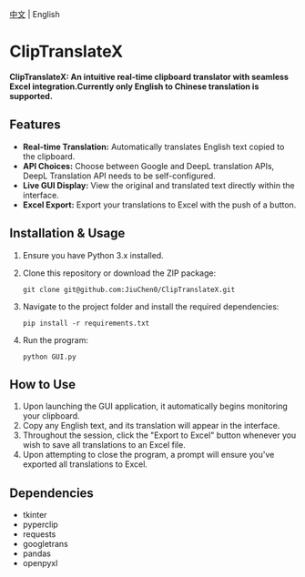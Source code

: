 

[中文](README.md) | English

# ClipTranslateX

**ClipTranslateX: An intuitive real-time clipboard translator with seamless Excel integration.Currently only English to Chinese translation is supported.**

## Features

- **Real-time Translation:** Automatically translates English text copied to the clipboard.
- **API Choices:** Choose between Google and DeepL translation APIs, DeepL Translation API needs to be self-configured.
- **Live GUI Display:** View the original and translated text directly within the interface.
- **Excel Export:** Export your translations to Excel with the push of a button.

## Installation & Usage

1. Ensure you have Python 3.x installed.

2. Clone this repository or download the ZIP package:
   ```
   git clone git@github.com:JiuChen0/ClipTranslateX.git
   ```

3. Navigate to the project folder and install the required dependencies:
   ```
   pip install -r requirements.txt
   ```

4. Run the program:
   ```
   python GUI.py
   ```

## How to Use

1. Upon launching the GUI application, it automatically begins monitoring your clipboard.
2. Copy any English text, and its translation will appear in the interface.
3. Throughout the session, click the "Export to Excel" button whenever you wish to save all translations to an Excel file.
4. Upon attempting to close the program, a prompt will ensure you've exported all translations to Excel.

## Dependencies

- tkinter
- pyperclip
- requests
- googletrans
- pandas
- openpyxl

